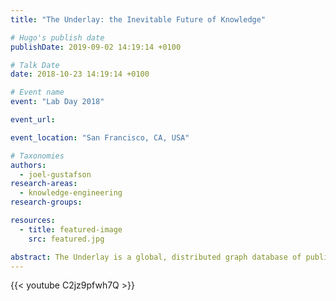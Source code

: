 ```yaml
---
title: "The Underlay: the Inevitable Future of Knowledge"

# Hugo's publish date
publishDate: 2019-09-02 14:19:14 +0100

# Talk Date
date: 2018-10-23 14:19:14 +0100

# Event name
event: "Lab Day 2018"

event_url:

event_location: "San Francisco, CA, USA"

# Taxonomies
authors:
  - joel-gustafson
research-areas:
  - knowledge-engineering
research-groups:

resources:
  - title: featured-image
    src: featured.jpg

abstract: The Underlay is a global, distributed graph database of public knowledge, started at the MIT Knowledge Futures Group in collaboration with Protocol Labs. It aims to provide open access to the content and provenance of all structured data.
---
```


{{< youtube C2jz9pfwh7Q >}}

